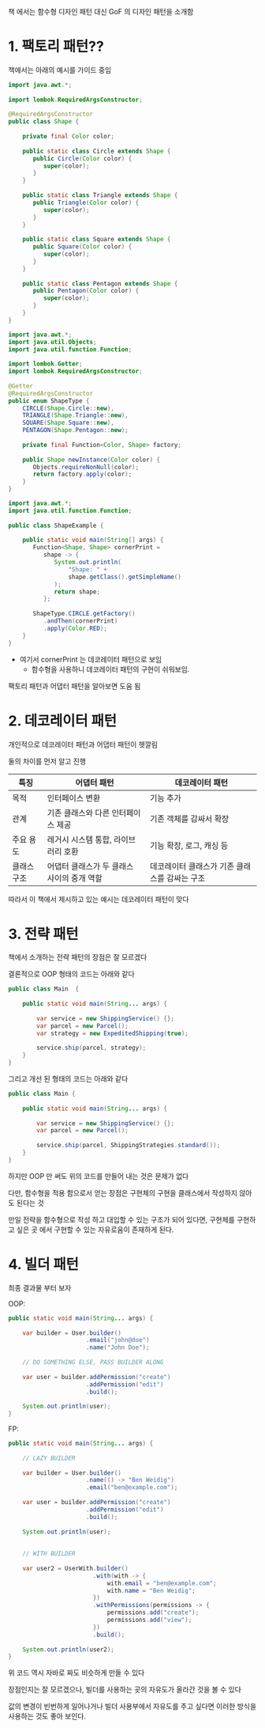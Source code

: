책 에서는 함수형 디자인 패턴 대신 GoF 의 디자인 패턴을 소개함

# 1. 팩토리 패턴??

책에서는 아래의 예시를 가이드 중임

```java
import java.awt.*;  
  
import lombok.RequiredArgsConstructor;  
  
@RequiredArgsConstructor  
public class Shape {  
  
    private final Color color;  
  
    public static class Circle extends Shape {  
       public Circle(Color color) {  
          super(color);  
       }  
    }  
  
    public static class Triangle extends Shape {  
       public Triangle(Color color) {  
          super(color);  
       }  
    }  
  
    public static class Square extends Shape {  
       public Square(Color color) {  
          super(color);  
       }  
    }  
  
    public static class Pentagon extends Shape {  
       public Pentagon(Color color) {  
          super(color);  
       }  
    }  
}
```

```java
import java.awt.*;  
import java.util.Objects;  
import java.util.function.Function;  
  
import lombok.Getter;  
import lombok.RequiredArgsConstructor;  
  
@Getter  
@RequiredArgsConstructor  
public enum ShapeType {  
    CIRCLE(Shape.Circle::new),  
    TRIANGLE(Shape.Triangle::new),  
    SQUARE(Shape.Square::new),  
    PENTAGON(Shape.Pentagon::new);  
  
    private final Function<Color, Shape> factory;  
  
    public Shape newInstance(Color color) {  
       Objects.requireNonNull(color);  
       return factory.apply(color);  
    }  
}
```

```java
import java.awt.*;  
import java.util.function.Function;  
  
public class ShapeExample {  
  
    public static void main(String[] args) {  
       Function<Shape, Shape> cornerPrint =  
          shape -> {  
             System.out.println(
	             "Shape: " + 
	             shape.getClass().getSimpleName()
             );  
             return shape;  
          };  
  
       ShapeType.CIRCLE.getFactory()  
          .andThen(cornerPrint)  
          .apply(Color.RED);  
    }
}
```

- 여기서 cornerPrint 는 데코레이터 패턴으로 보임
	- 함수형을 사용하니 데코레이터 패턴의 구현이 쉬워보임.

팩토리 패턴과 어댑터 패턴을 알아보면 도움 됨

# 2. 데코레이터 패턴
개인적으로 데코레이터 패턴과 어댑터 패턴이 헷깔림

둘의 차이를 먼저 알고 진행

| 특징     | 어댑터 패턴                   | 데코레이터 패턴                  |
| ------ | ------------------------ | ------------------------- |
| 목적     | 인터페이스 변환                 | 기능 추가                     |
| 관계     | 기존 클래스와 다른 인터페이스 제공      | 기존 객체를 감싸서 확장             |
| 주요 용도  | 레거시 시스템 통합, 라이브러리 호환     | 기능 확장, 로그, 캐싱 등           |
| 클래스 구조 | 어댑터 클래스가 두 클래스 사이의 중개 역할 | 데코레이터 클래스가 기존 클래스를 감싸는 구조 |

따라서 이 책에서 제시하고 있는 예시는 데코레이터 패턴이 맞다

# 3. 전략 패턴
책에서 소개하는 전략 패턴의 장점은 잘 모르겠다

결론적으로 OOP 형태의 코드는 아래와 같다

```java
public class Main  {  
  
    public static void main(String... args) {  
  
        var service = new ShippingService() {};  
        var parcel = new Parcel();  
        var strategy = new ExpeditedShipping(true);  
  
        service.ship(parcel, strategy);  
    }  
}
```

그리고 개선 된 형태의 코드는 아래와 같다

```java
public class Main {  
  
    public static void main(String... args) {  
  
        var service = new ShippingService() {};  
        var parcel = new Parcel();  
  
        service.ship(parcel, ShippingStrategies.standard());  
    }  
}
```

하지만 OOP 만 써도 위의 코드를 만들어 내는 것은 문제가 없다

다만, 함수형을 적용 함으로서 얻는 장점은 구현체의 구현을 클래스에서 작성하지 않아도 된다는 것

만일 전략을 함수형으로 작성 하고 대입할 수 있는 구조가 되어 있다면, 구현체를 구현하고 싶은 곳 에서 구현할 수 있는 자유로움이 존재하게 된다.

# 4. 빌더 패턴
최종 결과물 부터 보자

OOP:

```java
public static void main(String... args) {  
  
    var builder = User.builder()  
                      .email("john@doe")  
                      .name("John Doe");  
  
    // DO SOMETHING ELSE, PASS BUILDER ALONG  
  
    var user = builder.addPermission("create")  
                      .addPermission("edit")  
                      .build();  
  
    System.out.println(user);  
}
```

FP:

```java
public static void main(String... args) {  
  
    // LAZY BUILDER  
  
    var builder = User.builder()  
                      .name(() -> "Ben Weidig")  
                      .email("ben@example.com");  
  
    var user = builder.addPermission("create")  
                      .addPermission("edit")  
                      .build();  
  
    System.out.println(user);  
  
  
    // WITH BUILDER  
  
    var user2 = UserWith.builder()  
                        .with(with -> {  
                            with.email = "ben@example.com";  
                            with.name = "Ben Weidig";  
                        })  
                        .withPermissions(permissions -> {  
                            permissions.add("create");  
                            permissions.add("view");  
                        })  
                        .build();  
  
    System.out.println(user2);  
}
```

위 코드 역시 자바로 짜도 비슷하게 만들 수 있다

장점인지는 잘 모르겠으나, 빌더를 사용하는 곳의 자유도가 올라간 것을 볼 수 있다

값의 변경이 빈번하게 일어나거나 빌더 사용부에서 자유도를 주고 싶다면 이러한 방식을 사용하는 것도 좋아 보인다.